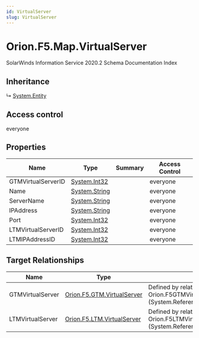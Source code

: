 ```yaml
---
id: VirtualServer
slug: VirtualServer
---
```


# Orion.F5.Map.VirtualServer

SolarWinds Information Service 2020.2 Schema Documentation Index

## Inheritance

↳ [System.Entity](./../System/Entity)

## Access control

everyone

## Properties

| Name | Type | Summary | Access Control |
| ------ | ------ | ------ | ------ |
| GTMVirtualServerID | [System.Int32](https://docs.microsoft.com/en-us/dotnet/api/system.int32) |  | everyone |
| Name | [System.String](https://docs.microsoft.com/en-us/dotnet/api/system.string) |  | everyone |
| ServerName | [System.String](https://docs.microsoft.com/en-us/dotnet/api/system.string) |  | everyone |
| IPAddress | [System.String](https://docs.microsoft.com/en-us/dotnet/api/system.string) |  | everyone |
| Port | [System.Int32](https://docs.microsoft.com/en-us/dotnet/api/system.int32) |  | everyone |
| LTMVirtualServerID | [System.Int32](https://docs.microsoft.com/en-us/dotnet/api/system.int32) |  | everyone |
| LTMIPAddressID | [System.Int32](https://docs.microsoft.com/en-us/dotnet/api/system.int32) |  | everyone |

## Target Relationships

| Name | Type | Notes |
| ------ | ------ | ------ |
| GTMVirtualServer | [Orion.F5.GTM.VirtualServer](./../Orion.F5.GTM/VirtualServer) | Defined by relationship Orion.F5GTMVirtualServerReferenceMap (System.Reference) |
| LTMVirtualServer | [Orion.F5.LTM.VirtualServer](./../Orion.F5.LTM/VirtualServer) | Defined by relationship Orion.F5LTMVirtualServerReferenceMap (System.Reference) |

